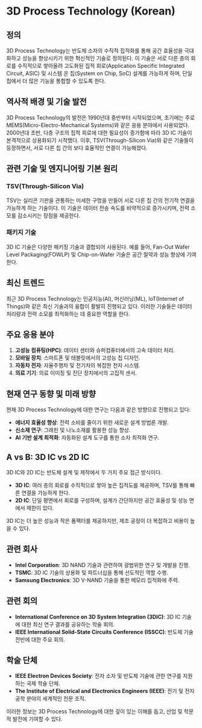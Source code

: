 # 3D Process Technology (Korean)

## 정의

3D Process Technology는 반도체 소자의 수직적 집적화를 통해 공간 효율성을 극대화하고 성능을 향상시키기 위한 혁신적인 기술로 정의된다. 이 기술은 서로 다른 층의 회로를 수직적으로 쌓아올려 고도화된 집적 회로(Application Specific Integrated Circuit, ASIC) 및 시스템 온 칩(System on Chip, SoC) 설계를 가능하게 하며, 단일 칩에서 더 많은 기능을 통합할 수 있도록 한다.

## 역사적 배경 및 기술 발전

3D Process Technology의 발전은 1990년대 중반부터 시작되었으며, 초기에는 주로 MEMS(Micro-Electro-Mechanical Systems)와 같은 응용 분야에서 사용되었다. 2000년대 초반, 다층 구조의 집적 회로에 대한 필요성이 증가함에 따라 3D IC 기술이 본격적으로 상용화되기 시작했다. 이후, TSV(Through-Silicon Via)와 같은 기술들이 등장하면서, 서로 다른 칩 간의 보다 효율적인 연결이 가능해졌다.

## 관련 기술 및 엔지니어링 기본 원리

### TSV(Through-Silicon Via)

TSV는 실리콘 기판을 관통하는 미세한 구멍을 만들어 서로 다른 칩 간의 전기적 연결을 가능하게 하는 기술이다. 이 기술은 데이터 전송 속도를 비약적으로 증가시키며, 전력 소모를 감소시키는 장점을 제공한다.

### 패키지 기술

3D IC 기술은 다양한 패키징 기술과 결합되어 사용된다. 예를 들어, Fan-Out Wafer Level Packaging(FOWLP) 및 Chip-on-Wafer 기술은 공간 절약과 성능 향상에 기여한다.

## 최신 트렌드

최근 3D Process Technology는 인공지능(AI), 머신러닝(ML), IoT(Internet of Things)와 같은 최신 기술과의 융합이 활발히 진행되고 있다. 이러한 기술들은 데이터 처리량과 전력 소모를 최적화하는 데 중요한 역할을 한다.

## 주요 응용 분야

1. **고성능 컴퓨팅(HPC)**: 데이터 센터와 슈퍼컴퓨터에서의 고속 데이터 처리.
2. **모바일 장치**: 스마트폰 및 태블릿에서의 고성능 칩 디자인.
3. **자동차 전자**: 자율주행차 및 전기차의 복잡한 전자 시스템.
4. **의료 기기**: 의료 이미징 및 진단 장치에서의 고집적 센서.

## 현재 연구 동향 및 미래 방향

현재 3D Process Technology에 대한 연구는 다음과 같은 방향으로 진행되고 있다:

- **에너지 효율성 향상**: 전력 소비를 줄이기 위한 새로운 설계 방법론 개발.
- **신소재 연구**: 그래핀 및 나노소재를 활용한 성능 향상.
- **AI 기반 설계 최적화**: 자동화된 설계 도구를 통한 소자 최적화 연구.

## A vs B: 3D IC vs 2D IC

3D IC와 2D IC는 반도체 설계 및 제작에서 두 가지 주요 접근 방식이다. 

- **3D IC**: 여러 층의 회로를 수직적으로 쌓아 높은 집적도를 제공하며, TSV를 통해 빠른 연결을 가능하게 한다.
- **2D IC**: 단일 평면에서 회로를 구성하며, 설계가 간단하지만 공간 효율성 및 성능 면에서 제한이 있다.

3D IC는 더 높은 성능과 작은 폼팩터를 제공하지만, 제조 공정이 더 복잡하고 비용이 높을 수 있다.

## 관련 회사

- **Intel Corporation**: 3D NAND 기술과 관련하여 광범위한 연구 및 개발을 진행.
- **TSMC**: 3D IC 기술의 상용화 및 파트너십을 통해 선도적인 역할 수행.
- **Samsung Electronics**: 3D V-NAND 기술을 통한 메모리 집적화에 주력.

## 관련 회의

- **International Conference on 3D System Integration (3DIC)**: 3D IC 기술에 대한 최신 연구 결과를 공유하는 학술 회의.
- **IEEE International Solid-State Circuits Conference (ISSCC)**: 반도체 기술 전반에 대한 주요 회의.

## 학술 단체

- **IEEE Electron Devices Society**: 전자 소자 및 반도체 기술에 관한 연구를 지원하는 국제 학술 단체.
- **The Institute of Electrical and Electronics Engineers (IEEE)**: 전기 및 전자 공학 분야의 세계적인 전문 조직. 

이러한 정보는 3D Process Technology에 대한 깊이 있는 이해를 돕고, 산업 및 학문적 발전에 기여할 수 있다.